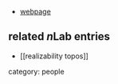 
* [webpage](https://sites.google.com/site/jonasfreysite/)

## related $n$Lab entries

* [[realizability topos]]

category: people
